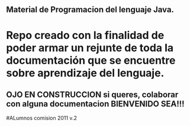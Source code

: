## Material de Programacion del lenguaje Java.

# Repo creado con la finalidad de poder armar un rejunte de toda la documentación que se encuentre  sobre aprendizaje  del  lenguaje.



## OJO EN CONSTRUCCION  si queres, colaborar con alguna documentacion BIENVENIDO SEA!!!
#ALumnos comision 2011 v.2